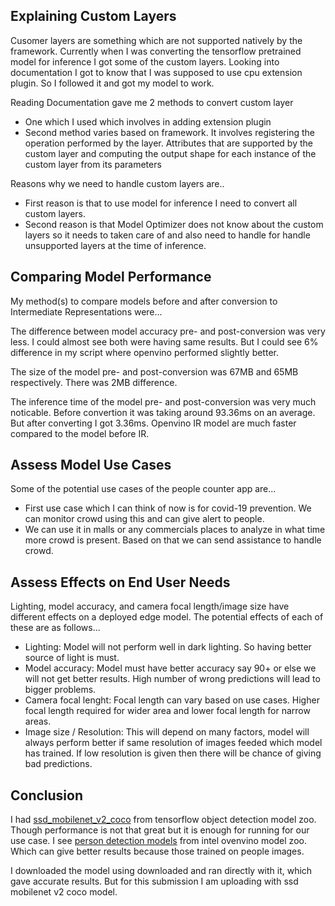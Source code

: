 ## Explaining Custom Layers

Cusomer layers are something which are not supported natively by the framework. Currently when I was converting the tensorflow pretrained model 
for inference I got some of the custom layers. Looking into documentation I got to know that I was supposed to use cpu extension plugin. So I followed it
and got my model to work.

Reading Documentation gave me 2 methods to convert custom layer
- One which I used which involves in adding extension plugin
- Second method varies based on framework. It involves registering the operation performed by the layer. Attributes that are supported by the custom layer and computing the output shape for each instance of the custom layer from its parameters

Reasons why we need to handle custom layers are..
- First reason is that to use model for inference I need to convert all custom layers.
- Second reason is that Model Optimizer does not know about the custom layers so it needs to taken care of and also need to handle for handle unsupported layers at the time of inference.

## Comparing Model Performance

My method(s) to compare models before and after conversion to Intermediate Representations
were...

The difference between model accuracy pre- and post-conversion was very less. I could almost see both were having same results. But I could see 6% difference
in my script where openvino performed slightly better.

The size of the model pre- and post-conversion was 67MB and 65MB respectively. There was 2MB difference.

The inference time of the model pre- and post-conversion was very much noticable. Before convertion it was taking around 93.36ms on an average. But after converting I got 3.36ms. Openvino IR model are much faster compared to the model before IR.

## Assess Model Use Cases

Some of the potential use cases of the people counter app are...
- First use case which I can think of now is for covid-19 prevention. We can monitor crowd using this and can give alert to people.
- We can use it in malls or any commercials places to analyze in what time more crowd is present. Based on that we can send assistance to handle crowd.

## Assess Effects on End User Needs

Lighting, model accuracy, and camera focal length/image size have different effects on a
deployed edge model. The potential effects of each of these are as follows...

- Lighting: Model will not perform well in dark lighting. So having better source of light is must. 
- Model accuracy: Model must have better accuracy say 90+ or else we will not get better results. High number of wrong predictions will lead to bigger problems.
- Camera focal lenght: Focal length can vary based on use cases. Higher focal length required for wider area and lower focal length for narrow areas.
- Image size / Resolution: This will depend on many factors, model will always perform better if same resolution of images feeded which model has trained. If low resolution is given then there will be chance of giving bad predictions.

## Conclusion

I had [ssd_mobilenet_v2_coco](http://download.tensorflow.org/models/object_detection/ssd_mobilenet_v2_coco_2018_03_29.tar.gz) from tensorflow object detection model zoo. Though performance is not that great but it is enough for running for our use case. I see [person detection models](https://github.com/opencv/open_model_zoo/blob/master/models/intel/index.md) from intel ovenvino model zoo. Which can give better results because those trained on people images. 

I downloaded the model using downloaded and ran directly with it, which gave accurate results. But for this submission I am uploading with ssd mobilenet v2 coco model.
